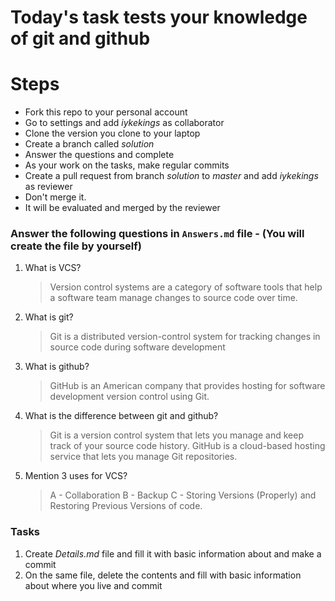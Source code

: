 # Today's task tests your knowledge of git and github

# Steps

- Fork this repo to your personal account
- Go to settings and add *iykekings* as collaborator
- Clone the version you clone to your laptop
- Create a branch called *solution*
- Answer the questions and complete
- As your work on the tasks, make regular commits
- Create a pull request from branch *solution* to *master* and add *iykekings* as reviewer
- Don't merge it.
- It will be evaluated and merged by the reviewer

### Answer the following questions in `Answers.md` file - (You will create the file by yourself)

1. What is VCS?
    >  Version control systems are a category of software tools that help a software team manage changes to source code over time.

2. What is git?
    > Git is a distributed version-control system for tracking changes in source code during software development

3. What is github?
    > GitHub is an American company that provides hosting for software development version control using Git.

4. What is the difference between git and github?
    > Git is a version control system that lets you manage and keep track of your source code history. GitHub is a cloud-based hosting service that lets you manage Git repositories.

5. Mention 3 uses for VCS?
    >   A - Collaboration
        B - Backup
        C - Storing Versions (Properly) and Restoring Previous Versions of code.
        
### Tasks

1. Create *Details.md* file and fill it with basic information about and make a commit
2. On the same file, delete the contents and fill with basic information about where you live and commit 


